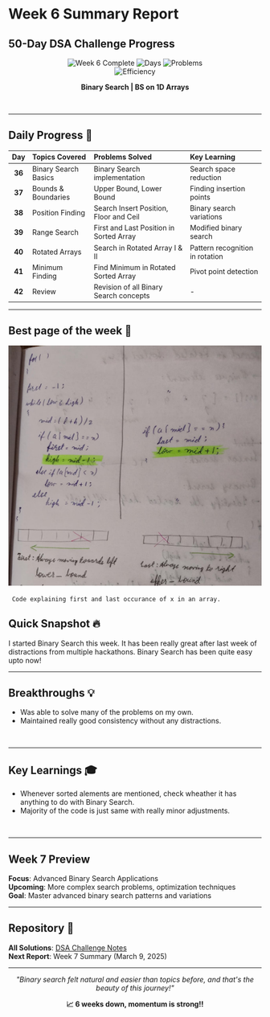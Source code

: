 # Week 6 Summary Report
## 50-Day DSA Challenge Progress

<div align="center">

![Week 6 Complete](https://img.shields.io/badge/Week%206-Complete-4CAF50?style=for-the-badge&logo=checkmarx&logoColor=white)
![Days](https://img.shields.io/badge/Days-7%2F7-FF6B6B?style=for-the-badge&logo=calendar&logoColor=white)
![Problems](https://img.shields.io/badge/Problems-10-4ECDC4?style=for-the-badge&logo=code&logoColor=white)
</br>
![Efficiency](https://img.shields.io/badge/Efficiency-90%25-FFD700?style=for-the-badge&logo=speedtest&logoColor=white)

**Binary Search | BS on 1D Arrays**

</div>
<br>

---

## Daily Progress 📅

| Day | Topics Covered | Problems Solved | Key Learning |
|:---:|:---|:---|:---|
| **36** | Binary Search Basics | Binary Search implementation | Search space reduction |
| **37** | Bounds & Boundaries | Upper Bound, Lower Bound | Finding insertion points |
| **38** | Position Finding | Search Insert Position, Floor and Ceil | Binary search variations |
| **39** | Range Search | First and Last Position in Sorted Array | Modified binary search |
| **40** | Rotated Arrays | Search in Rotated Array I & II | Pattern recognition in rotation |
| **41** | Minimum Finding | Find Minimum in Rotated Sorted Array | Pivot point detection |
| **42** | Review | Revision of all Binary Search concepts | - |

---

## Best page of the week 📜

![diagram](pics/week6.jpg)

``` Code explaining first and last occurance of x in an array.```

## Quick Snapshot 🔥

I started Binary Search this week. It has been really great after last week of distractions from multiple hackathons. Binary Search has been quite easy upto now!

---

## **Breakthroughs** 💡

- Was able to solve many of the problems on my own.
- Maintained really good consistency without any distractions.

<br>

---

## Key Learnings  🎓

- Whenever sorted alements are mentioned, check wheather it has anything to do with Binary Search.
- Majority of the code is just same with really minor adjustments. 

<br>

---

## Week 7 Preview

**Focus**: Advanced Binary Search Applications  
**Upcoming**: More complex search problems, optimization techniques  
**Goal**: Master advanced binary search patterns and variations

---

## Repository 🔗

**All Solutions**: [DSA Challenge Notes](https://github.com/Khizar-hayath/DSA-Challenge-Notes)  
**Next Report**: Week 7 Summary (March 9, 2025)

---

<div align="center">

*"Binary search felt natural and easier than topics before, and that's the beauty of this journey!"*

**📈 6 weeks down, momentum is strong!!**

</div>